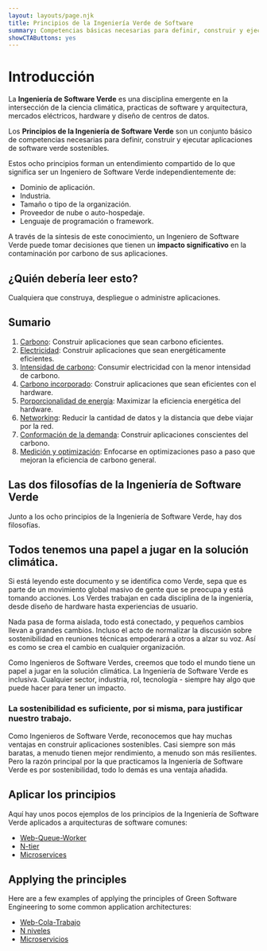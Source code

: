 ```yaml
---
layout: layouts/page.njk
title: Principios de la Ingeniería Verde de Software
summary: Competencias básicas necesarias para definir, construir y ejecutar aplicaciones de software verde sostenibles.
showCTAButtons: yes
---
```

# Introducción

La **Ingeniería de Software Verde** es una disciplina emergente en la intersección de la ciencia climática, practicas de software y arquitectura, mercados eléctricos, hardware y diseño de centros de datos.

Los **Principios de la Ingeniería de Software Verde** son un conjunto básico de competencias necesarias para definir, construir y ejecutar aplicaciones de software verde sostenibles.

Estos ocho principios forman un entendimiento compartido de lo que significa ser un Ingeniero de Software Verde independientemente de:

*   Dominio de aplicación.
*   Industria.
*   Tamaño o tipo de la organización.
*   Proveedor de nube o auto-hospedaje.
*   Lenguaje de programación o framework.

A través de la síntesis de este conocimiento, un Ingeniero de Software Verde puede tomar decisiones que tienen un **impacto significativo** en la contaminación por carbono de sus aplicaciones.

## ¿Quién debería leer esto?

Cualquiera que construya, despliegue o administre aplicaciones.

## Sumario

1. [Carbono](carbon/): Construir aplicaciones que sean carbono eficientes.
2. [Electricidad](electricity/): Construir aplicaciones que sean energéticamente eficientes.
3. [Intensidad de carbono](carbon-intensity/): Consumir electricidad con la menor intensidad de carbono.
4. [Carbono incorporado](embodied-carbon/): Construir aplicaciones que sean eficientes con el hardware.
5. [Porporcionalidad de energía](energy-proportionality/): Maximizar la eficiencia energética del hardware.
6. [Networking](networking/): Reducir la cantidad de datos y la distancia que debe viajar por la red.
7. [Conformación de la demanda](demand-shaping/): Construir aplicaciones conscientes del carbono.
8. [Medición y optimización](measurement/): Enfocarse en optimizaciones paso a paso que mejoran la eficiencia de carbono general.

## Las dos filosofías de la Ingeniería de Software Verde

Junto a los ocho principios de la Ingeniería de Software Verde, hay dos filosofías.

## Todos tenemos una papel a jugar en la solución climática.

Si está leyendo este documento y se identifica como Verde, sepa que es parte de un movimiento global masivo de gente que se preocupa y está tomando acciones. Los Verdes trabajan en cada disciplina de la ingeniería, desde diseño de hardware hasta experiencias de usuario.

Nada pasa de forma aislada, todo está conectado, y pequeños cambios llevan a grandes cambios. Incluso el acto de normalizar la discusión sobre sostenibilidad en reuniones técnicas empoderará a otros a alzar su voz. Así es como se crea el cambio en cualquier organización.

Como Ingenieros de Software Verdes, creemos que todo el mundo tiene un papel a jugar en la solución climática. La Ingeniería de Software Verde es inclusiva. Cualquier sector, industria, rol, tecnología - siempre hay algo que puede hacer para tener un impacto.

### La sostenibilidad es suficiente, por si misma, para justificar nuestro trabajo.

Como Ingenieros de Software Verde, reconocemos que hay muchas ventajas en construir aplicaciones sostenibles. Casi siempre son más baratas, a menudo tienen mejor rendimiento, a menudo son más resilientes. Pero la razón principal por la que practicamos la Ingeniería de Software Verde es por sostenibilidad, todo lo demás es una ventaja añadida.

## Aplicar los principios

Aquí hay unos pocos ejemplos de los principios de la Ingeniería de Software Verde aplicados a arquitecturas de software comunes:

* [Web-Queue-Worker](applied/web-queue-worker/)
* [N-tier](applied/n-tier/)
* [Microservices](applied/microservices/)

## Applying the principles

Here are a few examples of applying the principles of Green Software Engineering to some common application architectures:

* [Web-Cola-Trabajo](applied/web-queue-worker/)
* [N niveles](applied/n-tier/)
* [Microservicios](applied/microservices/)

